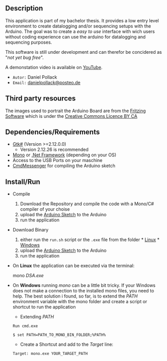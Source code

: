 ## Description
This application is part of my bachelor thesis. It provides a low entry level environment to create datalogging and/or sequencing setups with the Arduino.
The goal was to create a _easy to use_ interface with wich users without coding experience can use the arduino for datalogging and sequencing purposes.

This software is still under development and can therefor be concidered as "_not yet bug free_".

A demonstation video is available on [YouTube](https://youtu.be/vC8f1kLn2UU).

* `Autor:` Daniel Pollack
* `Email:` danielpollack@posteo.de

## Third party resources
The images used to portrait the Arduino Board are from the [Fritzing Software](http://fritzing.org/download/) which is under the [Creative Commons Licence BY CA](https://creativecommons.org/licenses/by-sa/3.0/)

## Dependencies/Requirements
- [Gtk#](https://github.com/mono/gtk-sharp) (Version >=2.12.0.0)
    - Version 2.12.26 is recommended
- [Mono](https://github.com/mono/mono) or [.Net Framework](https://www.microsoft.com/net) (depending on your OS)
- Access to the USB Ports on your maschine
- [CmdMessenger](https://github.com/thijse/Arduino-CmdMessenger) for compiling the Arduino sketch

## Install/Run

* Compile
  1. Download the Repository and compile the code with a Mono/C# compiler of your choise
  2. upload the [Arduino Sketch](https://github.com/Onkeliroh/DSA/blob/master/Code/ArduinoController/ArduinoController.ino) to the Arduino
  3. run the application


* Download Binary
	1. either run the `run.sh` script or the `.exe` file from the folder
      * [Linux](https://github.com/Onkeliroh/DSA/blob/master/DSA_Linux.zip)
      * [Windows](https://github.com/Onkeliroh/DSA/blob/master/DSA_Windows.zip)
	2. upload the [Arduino Sketch](https://github.com/Onkeliroh/DSA/blob/master/Code/ArduinoController/ArduinoController.ino) to the Arduino
	3. run the application

* On **Linux** the application can be executed via the terminal:

    mono *DSA.exe*

* On **Windows** running *mono* can be a little bit tricky. If your Windows does not make a connection to the installed mono files, you need to help. The best solution i found, so far, is to extend the *PATH* environment variable with the mono folder and create a script or shortcut to run the application
    * Extending *PATH*

    `Run cmd.exe`

    `$ set PATH=PATH_TO_MONO_BIN_FOLDER;%PATH%`

    * Create a Shortcut and add to the *Target* line:

    `Target: mono.exe YOUR_TARGET_PATH`
